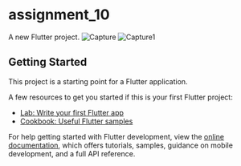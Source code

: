# assignment_10

A new Flutter project.
![Capture](https://github.com/raihansikdar/Ostad-Flutter-Development/assets/62495168/272f6a08-3969-4e4b-b354-906f8f009bb2)
![Capture1](https://github.com/raihansikdar/Ostad-Flutter-Development/assets/62495168/1b7cc2f9-2013-47f4-ac33-219b212e9ab9)

## Getting Started

This project is a starting point for a Flutter application.

A few resources to get you started if this is your first Flutter project:

- [Lab: Write your first Flutter app](https://docs.flutter.dev/get-started/codelab)
- [Cookbook: Useful Flutter samples](https://docs.flutter.dev/cookbook)

For help getting started with Flutter development, view the
[online documentation](https://docs.flutter.dev/), which offers tutorials,
samples, guidance on mobile development, and a full API reference.
